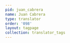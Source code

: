 ```yaml
---
pid: juan_cabrera
name: Juan Cabrera
type: translator
order: '098'
layout: tagpage
collection: translator_tags
---
```

